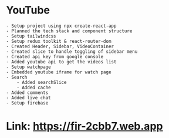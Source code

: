# YouTube

    - Setup project using npx create-react-app
    - Planned the tech stack and component structure
    - Setup tailwindcss
    - Setup redux toolkit & react-router-dom
    - Created Header, Sidebar, VideoContainer
    - Created slice to handle toggling of sidebar menu
    - Created api key from google console
    - Added youtube api to get the videos list
    - Setup watchpage
    - Embedded youtube iframe for watch page
    - Search
        - Added searchSlice
        - Added cache
    - Added comments
    - Added live chat
    - Setup firebase

# Link: https://fir-2cbb7.web.app
